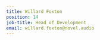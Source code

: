 ```yaml
---
title: Willard Foxton
position: 14
job-title: Head of Development
email: willard.foxton@novel.audio
---
```


